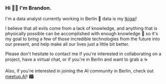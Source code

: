 ### Hi 👋🏼 I'm Brandon.

I'm a data analyst currently working in Berlin 🔭 data is my [Ikigai](https://en.wikipedia.org/wiki/Ikigai)!

I believe that all evils come from a lack of knowledge, and anything that is physically possible can be accomplished with enough knowledge 🧠 so it's my goal to bring a few of those incredible technologies from the future into our present, and help make all our lives just a little bit better.

Please don't hesitate to contact me if you're interested in collaborating on a project, have a virtual chat, or if you're in Berlin and want to grab a ☕️

Also, if you're interested in joining the AI community in Berlin, check out [meetup.AI](https://www.meetup.com/meetupai-Berlin/)! 🏙

<!--
**branBeckett/branBeckett** is a ✨ _special_ ✨ repository because its `README.md` (this file) appears on your GitHub profile.

Here are some ideas to get you started:

- 🔭 I’m currently working on advancing my career within data science.
- 🌱 I’m currently learning data engineering best practices, and PyTorch through fast.ai
- 👯 I’m looking to collaborate on ...
- 🤔 I’m looking for help with ...
- 💬 Ask me about ...
- 📫 How to reach me: ...
- 😄 Pronouns: ...
- ⚡ Fun fact: ...
-->
